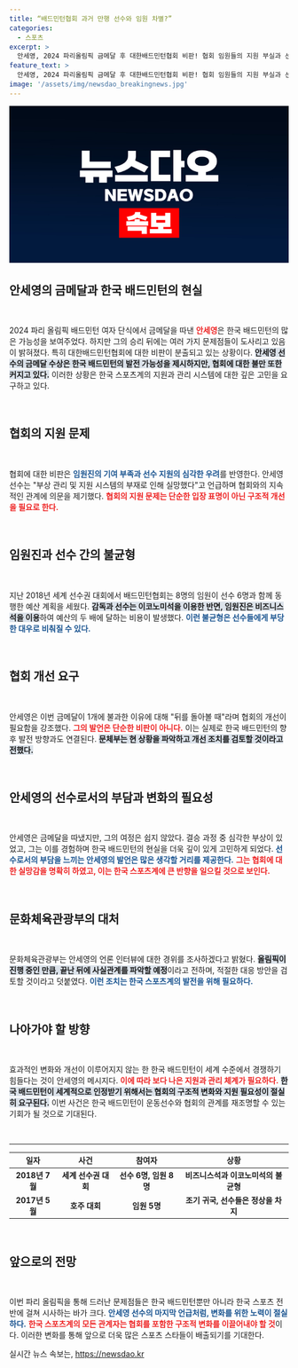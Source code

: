 ```yaml
---
title: “배드민턴협회 과거 만행 선수와 임원 차별?”
categories:
  - 스포츠
excerpt: >
  안세영, 2024 파리올림픽 금메달 후 대한배드민턴협회 비판! 협회 임원들의 지원 부실과 선수들에 대한 불공정 대우가 논란을 일으키고, 문체부도 조사에 나섰다. 한국 배드민턴의 미래는 어떻게 될까? 클릭을 통해 진실을 확인하세요!
feature_text: >
  안세영, 2024 파리올림픽 금메달 후 대한배드민턴협회 비판! 협회 임원들의 지원 부실과 선수들에 대한 불공정 대우가 논란을 일으키고, 문체부도 조사에 나섰다. 한국 배드민턴의 미래는 어떻게 될까? 클릭을 통해 진실을 확인하세요!
image: '/assets/img/newsdao_breakingnews.jpg'
---
```


<p><img src="/assets/img/newsdao_breakingnews.jpg" alt="cryptoinkorea 속보" /></p>

<h2 data-ke-size="size26">안세영의 금메달과 한국 배드민턴의 현실</h2>

<p data-ke-size="size16">&nbsp;</p>

<p>2024 파리 올림픽 배드민턴 여자 단식에서 금메달을 따낸 <b><span style="color: #ee2323;">안세영</span></b>은 한국 배드민턴의 많은 가능성을 보여주었다. 하지만 그의 승리 뒤에는 여러 가지 문제점들이 도사리고 있음이 밝혀졌다. 특히 대한배드민턴협회에 대한 비판이 분출되고 있는 상황이다. <b><span style="background-color: #21538527;">안세영 선수의 금메달 수상은 한국 배드민턴의 발전 가능성을 제시하지만, 협회에 대한 불만 또한 커지고 있다.</span></b> 이러한 상황은 한국 스포츠계의 지원과 관리 시스템에 대한 깊은 고민을 요구하고 있다.</p>

<p data-ke-size="size16">&nbsp;</p>

<h2 data-ke-size="size26">협회의 지원 문제</h2>

<p data-ke-size="size16">&nbsp;</p>

<p>협회에 대한 비판은 <b><span style="color: #1a5490;">임원진의 기여 부족과 선수 지원의 심각한 우려</span></b>를 반영한다. 안세영 선수는 "부상 관리 및 지원 시스템의 부재로 인해 실망했다"고 언급하며 협회와의 지속적인 관계에 의문을 제기했다. <b><span style="color: #ee2323;">협회의 지원 문제는 단순한 입장 표명이 아닌 구조적 개선을 필요로 한다.</span></b></p>

<p data-ke-size="size16">&nbsp;</p>

<h2 data-ke-size="size26">임원진과 선수 간의 불균형</h2>

<p data-ke-size="size16">&nbsp;</p>

<p>지난 2018년 세계 선수권 대회에서 배드민턴협회는 8명의 임원이 선수 6명과 함께 동행한 예산 계획을 세웠다. <b><span style="background-color: #21538527;">감독과 선수는 이코노미석을 이용한 반면, 임원진은 비즈니스석을 이용</span></b>하여 예산의 두 배에 달하는 비용이 발생했다. <b><span style="color: #1a5490;">이런 불균형은 선수들에게 부당한 대우로 비춰질 수 있다.</span></b></p>

<p data-ke-size="size16">&nbsp;</p>

<h2 data-ke-size="size26">협회 개선 요구</h2>

<p data-ke-size="size16">&nbsp;</p>

<p>안세영은 이번 금메달이 1개에 불과한 이유에 대해 "뒤를 돌아볼 때"라며 협회의 개선이 필요함을 강조했다. <b><span style="color: #ee2323;">그의 발언은 단순한 비판이 아니다.</span></b> 이는 실제로 한국 배드민턴의 향후 발전 방향과도 연결된다. <b><span style="background-color: #21538527;">문체부는 현 상황을 파악하고 개선 조치를 검토할 것이라고 전했다.</span></b></p>

<p data-ke-size="size16">&nbsp;</p>

<h2 data-ke-size="size26">안세영의 선수로서의 부담과 변화의 필요성</h2>

<p data-ke-size="size16">&nbsp;</p>

<p>안세영은 금메달을 따냈지만, 그의 여정은 쉽지 않았다. 결승 과정 중 심각한 부상이 있었고, 그는 이를 경험하며 한국 배드민턴의 현실을 더욱 깊이 있게 고민하게 되었다. <b><span style="color: #1a5490;">선수로서의 부담을 느끼는 안세영의 발언은 많은 생각할 거리를 제공한다.</span></b> <b><span style="color: #ee2323;">그는 협회에 대한 실망감을 명확히 하였고, 이는 한국 스포츠계에 큰 반향을 일으킬 것으로 보인다.</span></b></p>

<p data-ke-size="size16">&nbsp;</p>

<h2 data-ke-size="size26">문화체육관광부의 대처</h2>

<p data-ke-size="size16">&nbsp;</p>

<p>문화체육관광부는 안세영의 언론 인터뷰에 대한 경위를 조사하겠다고 밝혔다. <b><span style="background-color: #21538527;">올림픽이 진행 중인 만큼, 끝난 뒤에 사실관계를 파악할 예정</span></b>이라고 전하며, 적절한 대응 방안을 검토할 것이라고 덧붙였다. <b><span style="color: #1a5490;">이런 조치는 한국 스포츠계의 발전을 위해 필요하다.</span></b></p>

<p data-ke-size="size16">&nbsp;</p>

<h2 data-ke-size="size26">나아가야 할 방향</h2>

<p data-ke-size="size16">&nbsp;</p>

<p>효과적인 변화와 개선이 이루어지지 않는 한 한국 배드민턴이 세계 수준에서 경쟁하기 힘들다는 것이 안세영의 메시지다. <b><span style="color: #ee2323;">이에 따라 보다 나은 지원과 관리 체계가 필요하다.</span></b> <b><span style="background-color: #21538527;">한국 배드민턴이 세계적으로 인정받기 위해서는 협회의 구조적 변화와 지원 필요성이 절실히 요구된다.</span></b> 이번 사건은 한국 배드민턴이 운동선수와 협회의 관계를 재조명할 수 있는 기회가 될 것으로 기대된다.</p>

<p data-ke-size="size16">&nbsp;</p>

<hr>

<table style="width: 100%;">
    <thead>
        <tr>
            <th style="text-align: center;"><b>일자</b></th>
            <th style="text-align: center;"><b>사건</b></th>
            <th style="text-align: center;"><b>참여자</b></th>
            <th style="text-align: center;"><b>상황</b></th>
        </tr>
    </thead>
    <tbody>
        <tr>
            <td style="text-align: center; height: 17px;"><b>2018년 7월</b></td>
            <td style="text-align: center; height: 17px;"><b>세계 선수권 대회</b></td>
            <td style="text-align: center; height: 17px;"><b>선수 6명, 임원 8명</b></td>
            <td style="text-align: center; height: 17px;"><b>비즈니스석과 이코노미석의 불균형</b></td>
        </tr>
        <tr>
            <td style="text-align: center; height: 17px;"><b>2017년 5월</b></td>
            <td style="text-align: center; height: 17px;"><b>호주 대회</b></td>
            <td style="text-align: center; height: 17px;"><b>임원 5명</b></td>
            <td style="text-align: center; height: 17px;"><b>조기 귀국, 선수들은 정상을 차지</b></td>
        </tr>
    </tbody>
</table>

<p data-ke-size="size16">&nbsp;</p>

<h2 data-ke-size="size26">앞으로의 전망</h2>

<p data-ke-size="size16">&nbsp;</p>

<p>이번 파리 올림픽을 통해 드러난 문제점들은 한국 배드민턴뿐만 아니라 한국 스포츠 전반에 걸쳐 시사하는 바가 크다. <b><span style="color: #1a5490;">안세영 선수의 마지막 언급처럼, 변화를 위한 노력이 절실하다.</span></b> <b><span style="color: #ee2323;">한국 스포츠계의 모든 관계자는 협회를 포함한 구조적 변화를 이끌어내야 할 것</span></b>이다. 이러한 변화를 통해 앞으로 더욱 많은 스포츠 스타들이 배출되기를 기대한다.</p>
실시간 뉴스 속보는, <a href="https://newsdao.kr" rel="dofollow">https://newsdao.kr</a>


